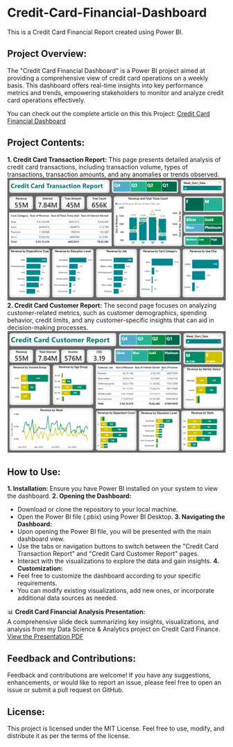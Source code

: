 # Credit-Card-Financial-Dashboard
This is a Credit Card Financial Report created using Power BI.

## Project Overview:
The "Credit Card Financial Dashboard" is a Power BI project aimed at providing a comprehensive view of credit card operations on a weekly basis. This dashboard offers real-time insights into key performance metrics and trends, empowering stakeholders to monitor and analyze credit card operations effectively.

You can check out the complete article on this this Project: [Credit Card Financial Dashboard](https://nsworldinfo.medium.com/credit-card-financial-dashboard-f99bd6263b5a)

## Project Contents:
**1. Credit Card Transaction Report:** This page presents detailed analysis of credit card transactions, including transaction volume, types of transactions, transaction amounts, and any anomalies or trends observed.
  ![Credit Card Transaction Report](https://github.com/nibeditans/Credit-Card-Financial-Dashboard/blob/main/CC%20Transaction%20Report.png)
**2. Credit Card Customer Report:** The second page focuses on analyzing customer-related metrics, such as customer demographics, spending behavior, credit limits, and any customer-specific insights that can aid in decision-making processes.
  ![Credit Card Customer Report](https://github.com/nibeditans/Credit-Card-Financial-Dashboard/blob/main/CC%20Customer%20Report.png)

## How to Use:
**1. Installation:** Ensure you have Power BI installed on your system to view the dashboard.
**2. Opening the Dashboard:**
 - Download or clone the repository to your local machine.
 - Open the Power BI file (.pbix) using Power BI Desktop.
**3. Navigating the Dashboard:**
 - Upon opening the Power BI file, you will be presented with the main dashboard view.
 - Use the tabs or navigation buttons to switch between the "Credit Card Transaction Report" and "Credit Card Customer Report" pages.
 - Interact with the visualizations to explore the data and gain insights.
**4. Customization:**
 - Feel free to customize the dashboard according to your specific requirements.
 - You can modify existing visualizations, add new ones, or incorporate additional data sources as needed.

📊 **Credit Card Financial Analysis Presentation:**  
A comprehensive slide deck summarizing key insights, visualizations, and analysis from my Data Science & Analytics project on Credit Card Finance. 
[View the Presentation PDF]([abcd](https://github.com/nibeditans/Credit-Card-Financial-Dashboard/blob/main/Credit%20Card%20Financial%20Report%20Presentation.pdf))

## Feedback and Contributions:
Feedback and contributions are welcome! If you have any suggestions, enhancements, or would like to report an issue, please feel free to open an issue or submit a pull request on GitHub.

## License:
This project is licensed under the MIT License. Feel free to use, modify, and distribute it as per the terms of the license.
